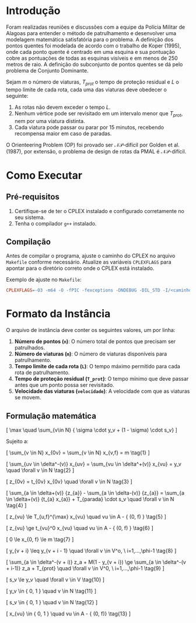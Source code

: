 # Introdução

Foram realizadas reuniões e discussões com a equipe da Polícia Militar de Alagoas para entender o método de patrulhamento e desenvolver uma modelagem matemática satisfatória para o problema. A definição dos pontos quentes foi modelada de acordo com o trabalho de Koper (1995), onde cada ponto quente é centrado em uma esquina e sua pontuação cobre as pontuações de todas as esquinas visíveis e em menos de 250 metros de raio. A definição do subconjunto de pontos quentes se dá pelo problema de Conjunto Dominante.

Sejam $m$ o número de viaturas, $T_{prot}$ o tempo de proteção residual e $L$ o tempo limite de cada rota, cada uma das viaturas deve obedecer o seguinte:

1. As rotas não devem exceder o tempo $L$.
2. Nenhum vértice pode ser revisitado em um intervalo menor que $T_{prot}$, nem por uma viatura distinta.
3. Cada viatura pode passar ou parar por 15 minutos, recebendo recompensa maior em caso de paradas.

O Orienteering Problem (OP) foi provado ser $\mathcal{NP\text{-difícil}}$ por Golden et al. (1987), por extensão, o problema de design de rotas da PMAL é $\mathcal{NP\text{-difícil}}$.

# Como Executar

## Pré-requisitos

1. Certifique-se de ter o CPLEX instalado e configurado corretamente no seu sistema.
2. Tenha o compilador `g++` instalado.

## Compilação

Antes de compilar o programa, ajuste o caminho do CPLEX no arquivo `Makefile` conforme necessário. Atualize as variáveis `CPLEXFLAGS` para apontar para o diretório correto onde o CPLEX está instalado.

Exemplo de ajuste no `Makefile`:
```makefile
CPLEXFLAGS=-O3 -m64 -O -fPIC -fexceptions -DNDEBUG -DIL_STD -I/<caminho_para_cplex>/cplex/include -I/<caminho_para_cplex>/concert/include  -L/<caminho_para_cplex>/cplex/lib/x86-64_linux/static_pic -lilocplex -lcplex -L/<caminho_para_cplex>/concert/lib/x86-64_linux/static_pic -lconcert -lm -pthread -std=c++0x -ldl
```

# Formato da Instância

O arquivo de instância deve conter os seguintes valores, um por linha:

1. **Número de pontos (`n`)**: O número total de pontos que precisam ser patrulhados.
2. **Número de viaturas (`m`)**: O número de viaturas disponíveis para patrulhamento.
3. **Tempo limite de cada rota (`L`)**: O tempo máximo permitido para cada rota de patrulhamento.
4. **Tempo de proteção residual (`T_prot`)**: O tempo mínimo que deve passar antes que um ponto possa ser revisitado.
5. **Velocidade das viaturas (`velocidade`)**: A velocidade com que as viaturas se movem.

## Formulação matemática

\[
\max \quad \sum_{v\in N}  \{ \sigma \cdot y_v + (1 - \sigma) \cdot s_v\}
\]

Sujeito a:

\[
\sum_{v \in N} x_{0v} = \sum_{v \in N} x_{v,f} = m \tag{1}
\]

\[
\sum_{uv \in \delta^-(v)} x_{uv} = \sum_{vu \in \delta^+(v)} x_{vu} = y_v \quad \forall v \in N \tag{2}
\]

\[
z_{0v} = t_{0v} x_{0v} \quad \forall v \in N \tag{3}
\]

\[
\sum_{a \in \delta+(v)} {z_{a}} - \sum_{a \in \delta-(v)} {z_{a}} = \sum_{a \in \delta+(v)} {t_{a} x_{a}} + T_{parada} \cdot s_v \quad \forall v \in N \tag{4}
\]

\[
z_{vu} \le T_{u,f}^{\max} x_{vu} \quad vu \in A - \{ (0, f) \} \tag{5}
\]

\[
z_{vu} \ge t_{vu}^0 x_{vu} \quad vu \in A - \{ (0, f) \} \tag{6}
\]

\[
0 \le x_{0, f} \le m \tag{7}
\]

\[
y_{v + i} \leq y_{v + i - 1} \quad \forall v \in V^o, \ i=1,...,\phi-1 \tag{8}
\]

\[
\sum_{a \in \delta^-(v + i)} z_a + M(1 - y_{v + i}) \ge \sum_{a \in \delta^-(v + i-1)} z_a + T_{prot} \quad \forall v \in V^0,  \ i=1,...,\phi-1 \tag{9}
\]

\[
s_v \le y_v \quad \forall v \in V \tag{10}
\]

\[
y_v \in \{ 0, 1 \} \quad v \in N \tag{11}
\]

\[
s_v \in \{ 0, 1 \} \quad v \in N \tag{12}
\]

\[
x_{vu} \in \{ 0, 1 \} \quad vu \in A - \{ (0, f)\} \tag{13}
\]